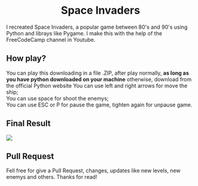 <h1 style="text-align: center">Space Invaders</h1>

I recreated Space Invaders, a popular game between 80's and 90's using Python and librays like Pygame.
I make this with the help of the FreeCodeCamp channel in Youtube.

	
<h2>How play?</h2>
You can play this downloading in a file .ZIP, after play normally, <b>as long as you have python downloaded on your machine</b> otherwise, download from the official Python website
You can use left and right arrows for move the ship; <br />
You can use space for shoot the enemys; <br />
You can use ESC or P for pause the game, tighten again for unpause game. <br />

<h2>Final Result</h2>
<img src="https://github.com/lmaurici0/Space-Invaders/assets/135241097/fbb052f1-3170-4a5b-b442-3cc28843e64c" >

<h2>Pull Request</h2>
Fell free for give a Pull Request, changes, updates like new levels, new enemys and others. Thanks for read!
